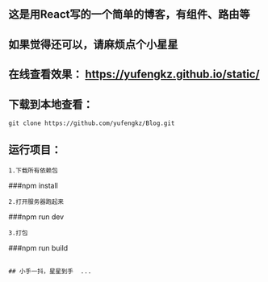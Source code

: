## 这是用React写的一个简单的博客，有组件、路由等

## 如果觉得还可以，请麻烦点个小星星

## 在线查看效果： https://yufengkz.github.io/static/

## 下载到本地查看：
```
git clone https://github.com/yufengkz/Blog.git
```
## 运行项目：
```
1.下载所有依赖包
```
###npm install   
```
2.打开服务器跑起来
```
###npm run dev
```
3.打包
```
###npm run build
```

## 小手一抖，星星到手  ...
